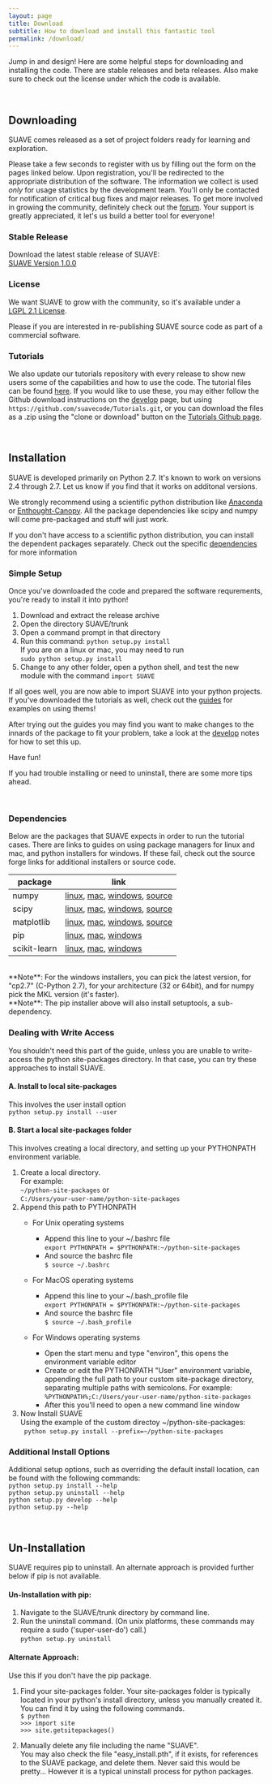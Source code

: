 ```yaml
---
layout: page
title: Download
subtitle: How to download and install this fantastic tool
permalink: /download/
---
```


<script src="/js/print-email.js"></script>

Jump in and design!  Here are some helpful steps for downloading and installing the code.  There are stable releases and beta releases.  Also make sure to check out the license under which the code is available.

<br>

## Downloading

SUAVE comes released as a set of project folders ready for learning and exploration.  

Please take a few seconds to register with us by filling out the form on the pages linked below. Upon registration, you'll be redirected to the appropriate distribution of the software.  The information we collect is used _only_ for usage statistics by the development team. You'll only be contacted for notification of critical bug fixes and major releases. To get more involved in growing the community, definitely check out the [forum](/forum). Your support is greatly appreciated, it let's us build a better tool for everyone!

### Stable Release
Download the latest stable release of SUAVE: <br>
[SUAVE Version 1.0.0](/register/)

### License

We want SUAVE to grow with the community, so it's available under a <br>[LGPL 2.1 License](https://www.gnu.org/licenses/old-licenses/lgpl-2.1.en.html).  

Please <script language="javascript" type="text/javascript">printEmailLink('suavecode-info', 'lists.stanford.edu','contact us');</script>  if you are interested in re-publishing SUAVE source code as part of a commercial software.  

### Tutorials

We also update our tutorials repository with every release to show new users some of the capabilities and how to use the code. The tutorial files can be found [here](https://github.com/suavecode/Tutorials). If you would like to use these, you may either follow the Github download instructions on the [develop](/develop) page, but using `https://github.com/suavecode/Tutorials.git`, or you can download the files as a .zip using the "clone or download" button on the [Tutorials Github page](https://github.com/suavecode/Tutorials).

<br>

## Installation

SUAVE is developed primarily on Python 2.7. It's known to work on versions 2.4 through 2.7.  Let us know if you find that it works on additonal versions.

We strongly recommend using a scientific python distribution like [Anaconda](http://continuum.io/downloads) or [Enthought-Canopy](https://store.enthought.com/downloads).  All the package dependencies like scipy and numpy will come pre-packaged and stuff will just work.

If you don't have access to a scientific python distribution, you can install the dependent packages separately.  Check out the specific [dependencies](#dependencies) for more information

### Simple Setup

Once you've downloaded the code and prepared the software requrements, you're ready to install it into python!

1. Download and extract the release archive
2. Open the directory SUAVE/trunk
3. Open a command prompt in that directory
4. Run this command: ```python setup.py install``` <br>
   If you are on a linux or mac, you may need to run <br> ```sudo python setup.py install```
5. Change to any other folder, open a python shell, and test the new module with the command `import SUAVE`

If all goes well, you are now able to import SUAVE into your python projects.  If you've downloaded the tutorials as well, check out the [guides](/guides) for examples on using thems!

After trying out the guides you may find you want to make changes to the innards of the package to fit your problem, take a look at the [develop](/develop) notes for how to set this up.

Have fun!  

If you had trouble installing or need to uninstall, there are some more tips ahead.

<br>    

### Dependencies

Below are the packages that SUAVE expects in order to run the tutorial cases.  There are links to guides on using package managers for linux and mac, and python installers for windows.  If these fail, check out the source forge links for additional installers or source code.

|package     | link  |
|------------|-------|
| numpy      | [linux](http://www.scipy.org/install.html#linux-packages), [mac](http://www.scipy.org/install.html#mac-packages), [windows](http://www.lfd.uci.edu/~gohlke/pythonlibs/#numpy), [source](http://sourceforge.net/projects/numpy/files/NumPy) |
| scipy      | [linux](http://www.scipy.org/install.html#linux-packages), [mac](http://www.scipy.org/install.html#mac-packages), [windows](http://www.lfd.uci.edu/~gohlke/pythonlibs/#scipy), [source](http://sourceforge.net/projects/scipy/files/scipy) |
| matplotlib | [linux](http://www.scipy.org/install.html#linux-packages), [mac](http://www.scipy.org/install.html#mac-packages), [windows](http://www.lfd.uci.edu/~gohlke/pythonlibs/#matplotlib), [source](http://sourceforge.net/projects/matplotlib/files/matplotlib) |
| pip        | [linux](https://pip.pypa.io/en/stable/installing.html#install-pip), [mac](https://pip.pypa.io/en/stable/installing.html#install-pip), [windows](https://pip.pypa.io/en/stable/installing.html#install-pip) |
| scikit-learn       | [linux](http://scikit-learn.org/stable/install.html), [mac](http://scikit-learn.org/stable/install.html), [windows](http://scikit-learn.org/stable/install.html) |

<br>
**Note**: For the windows installers, you can pick the latest version, for "cp2.7" (C-Python 2.7), for your architecture (32 or 64bit), and for numpy pick the MKL version (it's faster). <br>
**Note**: The pip installer above will also install setuptools, a sub-dependency.


### Dealing with Write Access

You shouldn't need this part of the guide, unless you are unable to write-access the python site-packages  directory.  In that case, you can try these approaches to install SUAVE.

#### A. Install to local site-packages

This involves the user install option <br>
``` python setup.py install --user ```


#### B. Start a local site-packages folder 

This involves creating a local directory, and setting up your PYTHONPATH environment variable.

1. Create a local directory.  
   For example: <br>
   ```~/python-site-packages``` or <br> 
   ```C:/Users/your-user-name/python-site-packages```
2. Append this path to PYTHONPATH
   - For Unix operating systems
      - Append this line to your ~/.bashrc file <br>
         ```export PYTHONPATH = $PYTHONPATH:~/python-site-packages```
      - And source the bashrc file <br>
         ```$ source ~/.bashrc```
         
   - For MacOS operating systems
      - Append this line to your ~/.bash_profile file <br>
         ```export PYTHONPATH = $PYTHONPATH:~/python-site-packages```
      - And source the bashrc file <br>
         ```$ source ~/.bash_profile```
         
   - For Windows operating systems
      - Open the start menu and type "environ", this opens the environment variable editor
      - Create or edit the PYTHONPATH "User" environment variable, appending the full path to your custom site-package directory, separating multiple paths with semicolons.  For example: <br>
      	```%PYTHONPATH%;C:/Users/your-user-name/python-site-packages```
      - After this you'll need to open a new command line window <br>
3. Now Install SUAVE <br>
   Using the example of the custom directoy ~/python-site-packages: <br>
   ``` python setup.py install --prefix=~/python-site-packages```
      
### Additional Install Options

Additional setup options, such as overriding the default install location, can be found with the following commands: <br>
`python setup.py install --help` <br>
`python setup.py uninstall --help` <br>
`python setup.py develop --help` <br>
`python setup.py --help` 

<br>

##   Un-Installation

SUAVE requires pip to uninstall.  An alternate approach is provided further below if pip is not available.

#### Un-Installation with pip:

1. Navigate to the SUAVE/trunk directory by command line.
2. Run the uninstall command. (On unix platforms, these commands may require a sudo ('super-user-do') call.) <br>
   ```python setup.py uninstall```
  
#### Alternate Approach:
   Use this if you don't have the pip package.

1. Find your site-packages folder.
    Your site-packages folder is typically located in your python's install directory, unless you manually created it.  You can find it by using the following commands.<br>
    `$ python ` <br>
    `>>> import site` <br>
    `>>> site.getsitepackages()` 
         
2. Manually delete any file including the name "SUAVE".  
   You may also check the file "easy_install.pth", if it exists, for references to the SUAVE package, and delete them.  Never said this would be pretty...  However it is a typical uninstall process for python packages.



